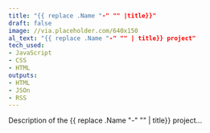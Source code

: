 ```yaml
---
title: "{{ replace .Name "-" "" |title}}"
draft: false
image: //via.placeholder.com/640x150
al_text: "{{ replace .Name "-" "" | title}} project"
tech_used:
- JavaScript
- CSS
- HTML
outputs:
- HTML
- JSOn
- RSS
---
```


Description of the {{ replace .Name "-" "" | title}} project...